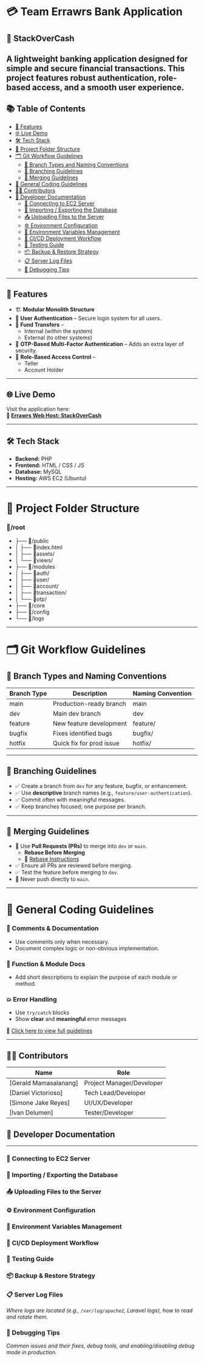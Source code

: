 # 💳 Team Errawrs Bank Application  
## 🏦 StackOverCash

A lightweight banking application designed for simple and secure financial transactions. This project features robust authentication, role-based access, and a smooth user experience.
--- 
## 📚 Table of Contents

- [🚀 Features](#-features)
- [🌐 Live Demo](#-live-demo)
- [🛠️ Tech Stack](#️-tech-stack)
- [📁 Project Folder Structure](#-project-folder-structure)
- [🗂️ Git Workflow Guidelines](#️-git-workflow-guidelines)
  - [🌿 Branch Types and Naming Conventions](#-branch-types-and-naming-conventions)
  - [🔧 Branching Guidelines](#-branching-guidelines)
  - [🔀 Merging Guidelines](#-merging-guidelines)
- [📜 General Coding Guidelines](#-general-coding-guidelines)
- [🧑‍💻 Contributors](#-contributors)
- [📝 Developer Documentation](#-developer-documentation)
  - [🔗 Connecting to EC2 Server](#-connecting-to-ec2-server)
  - [🧱 Importing / Exporting the Database](#-importing--exporting-the-database)
  - [📤 Uploading Files to the Server](#-uploading-files-to-the-server)
  - [⚙️ Environment Configuration](#️-environment-configuration)
  - [🔐 Environment Variables Management](#-environment-variables-management)
  - [🚦 CI/CD Deployment Workflow](#-cicd-deployment-workflow)
  - [🧪 Testing Guide](#-testing-guide)
  - [📦 Backup & Restore Strategy](#-backup--restore-strategy)
  - [📋 Server Log Files](#-server-log-files)
  - [🔎 Debugging Tips](#-debugging-tips)
---

## 🚀 Features
- 🏗️ **Modular Monolith Structure**
- 🔐 **User Authentication** – Secure login system for all users.  
- 🔁 **Fund Transfers** –  
  - Internal (within the system)  
  - External (to other systems)  
- 🔑 **OTP-Based Multi-Factor Authentication** – Adds an extra layer of security.  
- 👥 **Role-Based Access Control** –  
  - Teller  
  - Account Holder
--- 
 
## 🌐 Live Demo

Visit the application here:  
**🔗 [Errawrs Web Host: StackOverCash](https://www.stackovercash.site/)**

---

## 🛠️ Tech Stack

- **Backend:** PHP  
- **Frontend:** HTML / CSS / JS  
- **Database:** MySQL  
- **Hosting:** AWS EC2 (Ubuntu)

---

# 📂 Project Folder Structure

### 📂/root
- ├── 📂/public              
- │   ├── 📄index.html       
- │   ├── 📂assets/          
- │   └── 📂views/           
- ├── 📂/modules             
- │   ├── 📂auth/            
- │   ├── 📂user/            
- │   ├── 📂account/         
- │   ├── 📂transaction/     
- │   └── 📂otp/             
- ├── 📂/core                
- ├── 📂/config              
- └── 📂/logs                

---

# 🗂️ Git Workflow Guidelines

## 🌿 Branch Types and Naming Conventions
| Branch Type | Description               | Naming Convention           |
|-------------|---------------------------|-----------------------------|
| main        | Production-ready branch   | main                        |
| dev         | Main dev branch           | dev                         |
| feature     | New feature development   | feature/<feature-name>      |
| bugfix      | Fixes identified bugs     | bugfix/<issue-description>  |
| hotfix      | Quick fix for prod issue  | hotfix/<issue>              |

---

## 🔧 Branching Guidelines

- ✅ Create a branch from `dev` for any feature, bugfix, or enhancement.
- ✅ Use **descriptive** branch names (e.g., `feature/user-authentication`).
- ✅ Commit often with meaningful messages.
- ✅ Keep branches focused; one purpose per branch.

---

## 🔀 Merging Guidelines

- 🔁 Use **Pull Requests (PRs)** to merge into `dev` or `main`.
  - **Rebase Before Merging**
  - 🔗 [Rebase Instructions](https://docs.google.com/document/d/1ICTXNdbj2nvUBl-8IEleAM3P-UGcojueomy6kGJ3W5U/edit?usp=sharing)
- ✅ Ensure all PRs are reviewed before merging.
- ✅ Test the feature before merging to `dev`.
- 🚫 Never push directly to `main`.

---

# 📜 General Coding Guidelines

### 💬 Comments & Documentation  
- Use comments only when necessary.  
- Document complex logic or non-obvious implementation.

### 📄 Function & Module Docs  
- Add short descriptions to explain the purpose of each module or method.  

### 💥 Error Handling  
- Use `try/catch` blocks  
- Show **clear** and **meaningful** error messages  

🔗 [Click here to view full guidelines](https://docs.google.com/document/d/1BbBcsGIdrAxlEc2rwTTQiuniiTPAqPuISj7KjDpHQYE/edit?usp=sharing)

---

## 🧑‍💻 Contributors

| Name                   | Role                              |
|------------------------|-----------------------------------|
| [Gerald Mamasalanang]  | Project Manager/Developer         |
| [Daniel Victorioso]    | Tech Lead/Developer               |
| [Simone Jake Reyes]    | UI/UX/Developer                   |
| [Ivan Delumen]         | Tester/Developer                  |
## 📝 Developer Documentation

---

### 🔗 Connecting to EC2 Server


### 🧱 Importing / Exporting the Database


### 📤 Uploading Files to the Server


### ⚙️ Environment Configuration


### 🔐 Environment Variables Management


### 🚦 CI/CD Deployment Workflow


### 🧪 Testing Guide


### 📦 Backup & Restore Strategy


### 📋 Server Log Files

_Where logs are located (e.g., `/var/log/apache2`, Laravel logs), how to read and rotate them._

### 🔎 Debugging Tips

_Common issues and their fixes, debug tools, and enabling/disabling debug mode in production._
